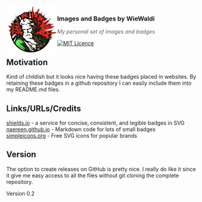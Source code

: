 <img src="https://raw.githubusercontent.com/WieWaldi/images-n-badges/master/img/RZ-Amper_Logo_135x135.png" align="left" width="135px" height="135px" />

### Images and Badges by WieWaldi
> *My personal set of images and badges*

[![MIT Licence](https://https://raw.githubusercontent.com/WieWaldi/images-n-badges/master/badges/licence_mit.svg)](https://opensource.org/licenses/mit-license.php)

## Motivation
Kind of childish but it looks nice having these badges placed in websites.
By retaining these badges in a github repository I can easily include them
into my README.md files.

## Links/URLs/Credits
[shields.io](https://shields.io/) - a service for concise, consistent, and legible badges in SVG  
[naereen.github.io](https://naereen.github.io/badges/) - Markdown code for lots of small badges  
[simpleicons.org](https://simpleicons.org/) - Free SVG icons for popular brands  

## Version
The option to create releases on GitHub is pretty nice. I really do like it
since it give me easy access to all the files without git cloning the complete
repository.  

Version 0.2
